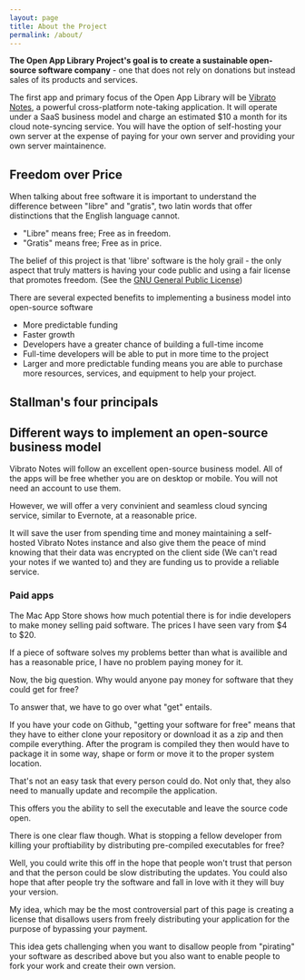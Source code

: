 ```yaml
---
layout: page
title: About the Project
permalink: /about/
---
```


**The Open App Library Project's goal is to create a sustainable open-source software company** - one that does not rely on donations but instead sales of its products and services.

The first app and primary focus of the Open App Library will be [Vibrato Notes](https://vibrato.app), a powerful cross-platform note-taking application. It will operate under a SaaS business model and charge an estimated $10 a month for its cloud note-syncing service. You will have the option of self-hosting your own server at the expense of paying for your own server and providing your own server maintainence.

## Freedom over Price

When talking about free software it is important to understand the difference between "libre" and "gratis", two latin words that offer distinctions that the English language cannot.

- "Libre" means free; Free as in freedom.
- "Gratis" means free; Free as in price.

The belief of this project is that 'libre' software is the holy grail - the only aspect that truly matters is having your code public and using a fair license that promotes freedom. (See the [GNU General Public License](https://en.wikipedia.org/wiki/GNU_General_Public_License))

There are several expected benefits to implementing a business model into open-source software

- More predictable funding
- Faster growth
- Developers have a greater chance of building a full-time income
- Full-time developers will be able to put in more time to the project
- Larger and more predictable funding means you are able to purchase more resources, services, and equipment to help your project.

## Stallman's four principals

## Different ways to implement an open-source business model

Vibrato Notes will follow an excellent open-source business model. All of the apps will be free whether you are on desktop or mobile. You will not need an account to use them.

However, we will offer a very convinient and seamless cloud syncing service, similar to Evernote, at a reasonable price.

It will save the user from spending time and money maintaining a self-hosted Vibrato Notes instance and also give them the peace of mind knowing that their data was encrypted on the client side (We can't read your notes if we wanted to) and they are funding us to provide a reliable service.

### Paid apps

The Mac App Store shows how much potential there is for indie developers to make money selling paid software. The prices I have seen vary from $4 to $20.

If a piece of software solves my problems better than what is availible and has a reasonable price, I have no problem paying money for it.

Now, the big question. Why would anyone pay money for software that they could get for free?

To answer that, we have to go over what "get" entails.

If you have your code on Github, "getting your software for free" means that they have to either clone your repository or download it as a zip and then compile everything. After the program is compiled they then would have to package it in some way, shape or form or move it to the proper system location.

That's not an easy task that every person could do. Not only that, they also need to manually update and recompile the application.

This offers you the ability to sell the executable and leave the source code open.

There is one clear flaw though. What is stopping a fellow developer from killing your proftiability by distributing pre-compiled executables for free?

Well, you could write this off in the hope that people won't trust that person and that the person could be slow distributing the updates. You could also hope that after people try the software and fall in love with it they will buy your version.

My idea, which may be the most controversial part of this page is creating a license that disallows users from freely distributing your application for the purpose of bypassing your payment.

This idea gets challenging when you want to disallow people from "pirating" your software as described above but you also want to enable people to fork your work and create their own version.
